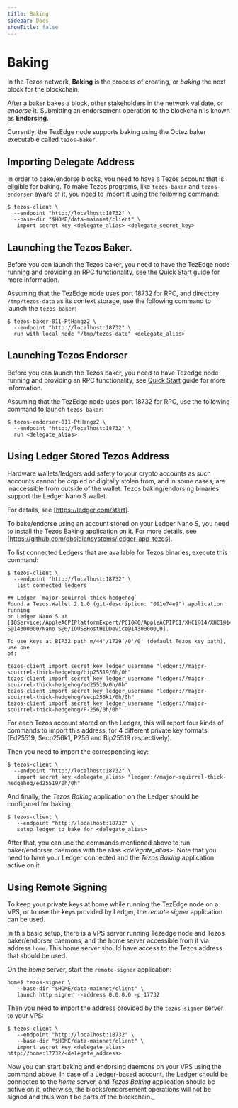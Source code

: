 ```yaml
---
title: Baking
sidebar: Docs
showTitle: false
---
```


# Baking

In the Tezos network, **Baking** is the process of creating, or _baking_ the next block for the blockchain.

After a baker bakes a block, other stakeholders in the network validate, or _endorse_ it. Submitting an endorsement operation to the blockchain is known as **Endorsing**.

Currently, the TezEdge node supports baking using the Octez baker executable called `tezos-baker`.

## Importing Delegate Address

In order to bake/endorse blocks, you need to have a Tezos account that is eligible for baking. To make Tezos programs, like `tezos-baker` and `tezos-endorser` aware of it, you need to import it using the following command:

```
$ tezos-client \
  --endpoint "http://localhost:18732" \
  --base-dir "$HOME/data-mainnet/client" \
   import secret key <delegate_alias> <delegate_secret_key>
```

## Launching the Tezos Baker.

Before you can launch the Tezos baker, you need to have the TezEdge node running and providing an RPC functionality, see the [Quick Start](../get-started/quick-start) guide for more information.

Assuming that the TezEdge node uses port 18732 for RPC, and directory `/tmp/tezos-data` as its context storage, use the following command to launch the `tezos-baker`:

```
$ tezos-baker-011-PtHangz2 \
  --endpoint "http://localhost:18732" \
  run with local node "/tmp/tezos-date" <delegate_alias>
```

## Launching Tezos Endorser

Before you can launch the Tezos baker, you need to have Tezedge node running and providing an RPC functionality, see [Quick Start](../get-started/quick-start) guide for more information.


Assuming that the TezEdge node uses port 18732 for RPC, use the following command to launch `tezos-baker`:

```
$ tezos-endorser-011-PtHangz2 \
  --endpoint "http://localhost:18732" \
  run <delegate_alias>
```

## Using Ledger Stored Tezos Address

Hardware wallets/ledgers add safety to your crypto accounts as such accounts cannot be copied or digitally stolen from, and in some cases, are inaccessible from outside of the wallet. Tezos baking/endorsing binaries support the Ledger Nano S wallet.

For details, see [https://ledger.com/start].

To bake/endorse using an account stored on your Ledger Nano S, you need to install the Tezos Baking application on it. For more details, see [https://github.com/obsidiansystems/ledger-app-tezos].

To list connected Ledgers that are available for Tezos binaries, execute this command:

```
$ tezos-client \
  --endpoint "http://localhost:18732" \
   list connected ledgers

## Ledger `major-squirrel-thick-hedgehog`
Found a Tezos Wallet 2.1.0 (git-description: "091e74e9") application running
on Ledger Nano S at
[IOService:/AppleACPIPlatformExpert/PCI0@0/AppleACPIPCI/XHC1@14/XHC1@14000000/HS03@14300000/Nano
S@14300000/Nano S@0/IOUSBHostHIDDevice@14300000,0].

To use keys at BIP32 path m/44'/1729'/0'/0' (default Tezos key path), use one
of:

tezos-client import secret key ledger_username "ledger://major-squirrel-thick-hedgehog/bip25519/0h/0h"
tezos-client import secret key ledger_username "ledger://major-squirrel-thick-hedgehog/ed25519/0h/0h"
tezos-client import secret key ledger_username "ledger://major-squirrel-thick-hedgehog/secp256k1/0h/0h"
tezos-client import secret key ledger_username "ledger://major-squirrel-thick-hedgehog/P-256/0h/0h"
```

For each Tezos account stored on the Ledger, this will report four kinds of commands to import this address, for 4 different private key formats (Ed25519, Secp256k1, P256 and Bip25519 respectively).

Then you need to import the corresponding key:

```
$ tezos-client \
  --endpoint "http://localhost:18732" \
   import secret key <delegate_alias> "ledger://major-squirrel-thick-hedgehog/ed25519/0h/0h"
```

And finally, the _Tezos Baking_ application on the Ledger should be configured for baking:

```
$ tezos-client \
   --endpoint "http://localhost:18732" \
   setup ledger to bake for <delegate_alias> 
```

After that, you can use the commands mentioned above to run baker/endorser daemons with the alias _<delegate\_alias>_. Note that you need to have your Ledger connected and the _Tezos Baking_ application active on it.

## Using Remote Signing

To keep your private keys at home while running the TezEdge node on a VPS, or to use the keys provided by Ledger, the _remote signer_ application can be used.

In this basic setup, there is a VPS server running Tezedge node and Tezos baker/endorser daemons, and the home server accessible from it via address `home`. This home server should have access to the Tezos address that should be used.

On the _home_ server, start the `remote-signer` application:

```
home$ tezos-signer \
   --base-dir "$HOME/data-mainnet/client" \
   launch http signer --address 0.0.0.0 -p 17732
```

Then you need to import the address provided by the `tezos-signer` server to your VPS:

```
$ tezos-client \
   --endpoint "http://localhost:18732" \
   --base-dir "$HOME/data-mainnet/client" \
   import secret key <delegate_alias> http://home:17732/<delegate_address>
```

Now you can start baking and endorsing daemons on your VPS using the command above. In case of a Ledger-based account, the Ledger should be connected to the _home_ server, and _Tezos Baking_ application should be active on it, otherwise, the blocks/endorsement operations will not be signed and thus won't be parts of the blockchain._



